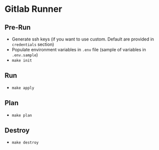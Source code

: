 # Gitlab Runner

## Pre-Run

* Generate ssh keys (if you want to use custom. Default are provided in `credentials` section)
* Populate environment variables in `.env` file (sample of variables in `.env.sample`)
* `make init`

## Run

* `make apply`

## Plan

* `make plan`

## Destroy

* `make destroy`